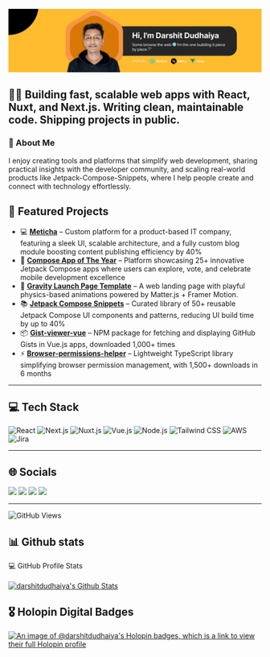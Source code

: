 ![@darshit's banner](https://raw.githubusercontent.com/darshitdudhaiya/darshitdudhaiya/refs/heads/main/darshit.png)

## 👨‍💻 Building fast, scalable web apps with React, Nuxt, and Next.js. Writing clean, maintainable code. Shipping projects in public.

### 👋 About Me

I enjoy creating tools and platforms that simplify web development, sharing practical insights with the developer community, and scaling real-world products like Jetpack-Compose-Snippets, where I help people create and connect with technology effortlessly.


## 🚀 Featured Projects

- 💻 [**Meticha**](https://www.meticha.com/) – Custom platform for a product-based IT company, featuring a sleek UI, scalable architecture, and a fully custom blog module boosting content publishing efficiency by 40%
- 🌟 [**Compose App of The Year**](https://composeappoftheyear.meticha.com/) – Platform showcasing 25+ innovative Jetpack Compose apps where users can explore, vote, and celebrate mobile development excellence
- 🌌 [**Gravity Launch Page Template**](https://github.com/meticha/gravity-launch-page-template) – A web landing page with playful physics-based animations powered by Matter.js + Framer Motion.
- 📚 [**Jetpack Compose Snippets**](https://jetpackcomposesnippets.meticha.com/) – Curated library of 50+ reusable Jetpack Compose UI components and patterns, reducing UI build time by up to 40%
- 📦 [**Gist-viewer-vue**](https://github.com/darshitdudhaiya/gist-viewer-vue) – NPM package for fetching and displaying GitHub Gists in Vue.js apps, downloaded 1,000+ times
- ⚡ [**Browser-permissions-helper**](https://github.com/darshitdudhaiya/browser-permissions-helper) – Lightweight TypeScript library simplifying browser permission management, with 1,500+ downloads in 6 months

---

## 💻 Tech Stack

![React](https://img.shields.io/badge/React-%23039BE5?style=for-the-badge&logo=React&logoColor=white) 
![Next.js](https://img.shields.io/badge/Next.js-000000?style=for-the-badge&logo=nextdotjs&logoColor=white) 
![Nuxt.js](https://img.shields.io/badge/Nuxt.js-00DC82?style=for-the-badge&logo=nuxtdotjs&logoColor=white) 
![Vue.js](https://img.shields.io/badge/Vue.js-42B883?style=for-the-badge&logo=vue.js&logoColor=white) 
![Node.js](https://img.shields.io/badge/Node.js-339933?style=for-the-badge&logo=nodedotjs&logoColor=white) 
![Tailwind CSS](https://img.shields.io/badge/Tailwind_CSS-38B2AC?style=for-the-badge&logo=tailwind-css&logoColor=white) 
![AWS](https://img.shields.io/badge/AWS-FF9900?style=for-the-badge&logo=amazonaws&logoColor=white) 
![Jira](https://img.shields.io/badge/Jira-0052CC?style=for-the-badge&logo=jira&logoColor=white)

---

## 🌐 Socials

<a href="https://twitter.com/darshitdudhaiya" target="_blank"><img src="https://img.shields.io/badge/Twitter-1DA1F2?style=for-the-badge&logo=twitter&logoColor=white"/></a> 
<a href="https://www.linkedin.com/in/darshitdudhaiya/" target="_blank"><img src="https://img.shields.io/badge/LinkedIn-0077B5?style=for-the-badge&logo=linkedin&logoColor=white" /></a>
<a href="https://stackoverflow.com/users/18136082/darshit-dudhaiya" target="_blank"><img src="https://img.shields.io/badge/Stack_Overflow-FE7A16?style=for-the-badge&logo=stack-overflow&logoColor=white" /></a>
<a href="mailto:darshit201work@gmail.com" target="_blank"><img src="https://img.shields.io/badge/Gmail-D14836?style=for-the-badge&logo=gmail&logoColor=white"/></a>

---

![GitHub Views](https://komarev.com/ghpvc/?username=darshitdudhaiya&color=FAC151)


## 📊 Github stats
<p>
<!-- https://github.com/anuraghazra/github-readme-stats -->
  <summary>💻 GitHub Profile Stats</summary>
  <br/>
    <a href="https://github.com/anuraghazra/github-readme-stats"><img alt="darshitdudhaiya's Github Stats" src="https://github-readme-stats.vercel.app/api?username=darshitdudhaiya&show_icons=true&theme=transparent" height="192px"/></a>


## 🎖️ Holopin Digital Badges
<p>
<!-- https://github.com/anuraghazra/github-readme-stats -->

<!-- https://github.com/ashutosh00710/github-readme-activity-graph -->

[![An image of @darshitdudhaiya's Holopin badges, which is a link to view their full Holopin profile](https://holopin.me/darshitdudhaiya)](https://holopin.io/@darshitdudhaiya)

